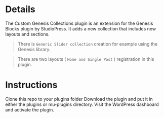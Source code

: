 # Details

The Custom Genesis Collections plugin is an extension for the Genesis Blocks plugin by StudioPress. It adds a new
collection
that includes new layouts and sections.

> There is `Generic Slider collection` creation for example using the Genesis library.

> There are two layouts ( `Home and Single Post` ) registration in this plugin.

# Instructions

Clone this repo to your plugins folder Download the plugin and put it in either the plugins or mu-plugins directory. Visit the WordPress dashboard and activate the plugin.
